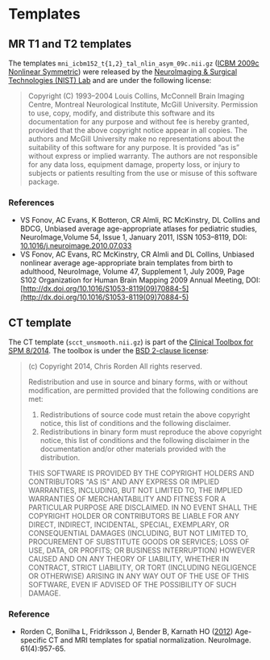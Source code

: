 # Templates

## MR T1 and T2 templates

The templates `mni_icbm152_t{1,2}_tal_nlin_asym_09c.nii.gz` ([ICBM 2009c Nonlinear Symmetric](http://nist.mni.mcgill.ca/?p=904)) were released by the [NeuroImaging & Surgical Technologies (NIST) Lab](http://nist.mni.mcgill.ca/) and are under the following license:

> Copyright (C) 1993–2004 Louis Collins, McConnell Brain Imaging Centre, Montreal Neurological Institute, McGill University. Permission to use, copy, modify, and distribute this software and its documentation for any purpose and without fee is hereby granted, provided that the above copyright notice appear in all copies. The authors and McGill University make no representations about the suitability of this software for any purpose. It is provided “as is” without express or implied warranty. The authors are not responsible for any data loss, equipment damage, property loss, or injury to subjects or patients resulting from the use or misuse of this software package.

### References

* VS Fonov, AC Evans, K Botteron, CR Almli, RC McKinstry, DL Collins and BDCG, Unbiased average age-appropriate atlases for pediatric studies, NeuroImage,Volume 54, Issue 1, January 2011, ISSN 1053–8119, DOI: [10.1016/j.neuroimage.2010.07.033](http://dx.doi.org/10.1016/j.neuroimage.2010.07.033)
* VS Fonov, AC Evans, RC McKinstry, CR Almli and DL Collins, Unbiased nonlinear average age-appropriate brain templates from birth to adulthood, NeuroImage, Volume 47, Supplement 1, July 2009, Page S102 Organization for Human Brain Mapping 2009 Annual Meeting, DOI: [http://dx.doi.org/10.1016/S1053-8119(09)70884-5](http://dx.doi.org/10.1016/S1053-8119(09)70884-5)

## CT template

The CT template (`scct_unsmooth.nii.gz`) is part of the [Clinical Toolbox for SPM 8/2014](https://www.nitrc.org/projects/clinicaltbx/). The toolbox is under the [BSD 2-clause license](https://opensource.org/licenses/BSD-2-Clause):

> (c) Copyright 2014, Chris Rorden
> All rights reserved.
>
> Redistribution and use in source and binary forms, with or without modification, are permitted provided that the following conditions are met:
>
> 1. Redistributions of source code must retain the above copyright notice, this list of conditions and the following disclaimer.
> 2. Redistributions in binary form must reproduce the above copyright notice, this list of conditions and the following disclaimer in the documentation and/or other materials provided with the distribution.
>
> THIS SOFTWARE IS PROVIDED BY THE COPYRIGHT HOLDERS AND CONTRIBUTORS "AS IS" AND ANY EXPRESS OR IMPLIED WARRANTIES, INCLUDING, BUT NOT LIMITED TO, THE IMPLIED WARRANTIES OF MERCHANTABILITY AND FITNESS FOR A PARTICULAR PURPOSE ARE DISCLAIMED. IN NO EVENT SHALL THE COPYRIGHT HOLDER OR CONTRIBUTORS BE LIABLE FOR ANY DIRECT, INDIRECT, INCIDENTAL, SPECIAL, EXEMPLARY, OR CONSEQUENTIAL DAMAGES (INCLUDING, BUT NOT LIMITED TO, PROCUREMENT OF SUBSTITUTE GOODS OR SERVICES; LOSS OF USE, DATA, OR PROFITS; OR BUSINESS INTERRUPTION) HOWEVER CAUSED AND ON ANY THEORY OF LIABILITY, WHETHER IN CONTRACT, STRICT LIABILITY, OR TORT (INCLUDING NEGLIGENCE OR OTHERWISE) ARISING IN ANY WAY OUT OF THE USE OF THIS SOFTWARE, EVEN IF ADVISED OF THE POSSIBILITY OF SUCH DAMAGE.

### Reference

* Rorden C, Bonilha L, Fridriksson J, Bender B, Karnath HO ([2012](https://www.ncbi.nlm.nih.gov/pubmed/22440645)) Age-specific CT and MRI templates for spatial normalization. NeuroImage. 61(4):957-65.
